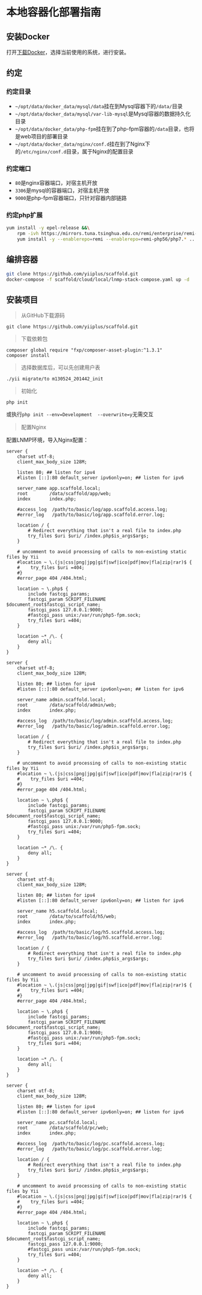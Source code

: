 # 本地容器化部署指南

## 安装Docker
打开[下载Docker](https://download.docker.com/)，选择当前使用的系统，进行安装。

## 约定
### 约定目录
- `~/opt/data/docker_data/mysql/data`挂在到Mysql容器下的`/data/`目录
- `~/opt/data/docker_data/mysql/var-lib-mysql`是Mysql容器的数据持久化目录
- `~/opt/data/docker_data/php-fpm`挂在到了php-fpm容器的`/data`目录，也将是web项目的部署目录
- `~/opt/data/docker_data/nginx/conf.d`挂在到了Nginx下的`/etc/nginx/conf.d`目录，属于Nginx的配置目录
### 约定端口
- `80`是nginx容器端口，对宿主机开放
- `3306`是mysql的容器端口，对宿主机开放
- `9000`是php-fpm容器端口，只针对容器内部链路
### 约定php扩展
```sh
yum install -y epel-release &&\
	rpm -ivh https://mirrors.tuna.tsinghua.edu.cn/remi/enterprise/remi-release-7.rpm &&\
	yum install -y --enablerepo=remi --enablerepo=remi-php56/php7.* ... 
```

## 编排容器
```sh
git clone https://github.com/yiiplus/scaffold.git
docker-compose -f scaffold/cloud/local/lnmp-stack-compose.yaml up -d
```

## 安装项目
> 从GitHub下载源码

	git clone https://github.com/yiiplus/scaffold.git

> 下载依赖包

	composer global require "fxp/composer-asset-plugin:^1.3.1"
	composer install

> 选择数据库后，可以先创建用户表

	./yii migrate/to m130524_201442_init

> 初始化

	php init
或执行`php init --env=Development  --overwrite=y`无需交互

> 配置Nginx

配置LNMP环境，导入Nginx配置：
```
server {
    charset utf-8;
    client_max_body_size 128M;

    listen 80; ## listen for ipv4
    #listen [::]:80 default_server ipv6only=on; ## listen for ipv6

    server_name app.scaffold.local;
    root        /data/scaffold/app/web;
    index       index.php;

    #access_log  /path/to/basic/log/app.scaffold.access.log;
    #error_log   /path/to/basic/log/app.scaffold.error.log;

    location / {
        # Redirect everything that isn't a real file to index.php
        try_files $uri $uri/ /index.php$is_args$args;
    }

    # uncomment to avoid processing of calls to non-existing static files by Yii
    #location ~ \.(js|css|png|jpg|gif|swf|ico|pdf|mov|fla|zip|rar)$ {
    #    try_files $uri =404;
    #}
    #error_page 404 /404.html;

    location ~ \.php$ {
        include fastcgi_params;
        fastcgi_param SCRIPT_FILENAME $document_root$fastcgi_script_name;
        fastcgi_pass 127.0.0.1:9000;
        #fastcgi_pass unix:/var/run/php5-fpm.sock;
        try_files $uri =404;
    }

    location ~* /\. {
        deny all;
    }
}

server {
    charset utf-8;
    client_max_body_size 128M;

    listen 80; ## listen for ipv4
    #listen [::]:80 default_server ipv6only=on; ## listen for ipv6

    server_name admin.scaffold.local;
    root        /data/scaffold/admin/web;
    index       index.php;

    #access_log  /path/to/basic/log/admin.scaffold.access.log;
    #error_log   /path/to/basic/log/admin.scaffold.error.log;

    location / {
        # Redirect everything that isn't a real file to index.php
        try_files $uri $uri/ /index.php$is_args$args;
    }

    # uncomment to avoid processing of calls to non-existing static files by Yii
    #location ~ \.(js|css|png|jpg|gif|swf|ico|pdf|mov|fla|zip|rar)$ {
    #    try_files $uri =404;
    #}
    #error_page 404 /404.html;

    location ~ \.php$ {
        include fastcgi_params;
        fastcgi_param SCRIPT_FILENAME $document_root$fastcgi_script_name;
        fastcgi_pass 127.0.0.1:9000;
        #fastcgi_pass unix:/var/run/php5-fpm.sock;
        try_files $uri =404;
    }

    location ~* /\. {
        deny all;
    }
}

server {
    charset utf-8;
    client_max_body_size 128M;

    listen 80; ## listen for ipv4
    #listen [::]:80 default_server ipv6only=on; ## listen for ipv6

    server_name h5.scaffold.local;
    root        /data/to/scaffold/h5/web;
    index       index.php;

    #access_log  /path/to/basic/log/h5.scaffold.access.log;
    #error_log   /path/to/basic/log/h5.scaffold.error.log;

    location / {
        # Redirect everything that isn't a real file to index.php
        try_files $uri $uri/ /index.php$is_args$args;
    }

    # uncomment to avoid processing of calls to non-existing static files by Yii
    #location ~ \.(js|css|png|jpg|gif|swf|ico|pdf|mov|fla|zip|rar)$ {
    #    try_files $uri =404;
    #}
    #error_page 404 /404.html;

    location ~ \.php$ {
        include fastcgi_params;
        fastcgi_param SCRIPT_FILENAME $document_root$fastcgi_script_name;
        fastcgi_pass 127.0.0.1:9000;
        #fastcgi_pass unix:/var/run/php5-fpm.sock;
        try_files $uri =404;
    }

    location ~* /\. {
        deny all;
    }
}

server {
    charset utf-8;
    client_max_body_size 128M;

    listen 80; ## listen for ipv4
    #listen [::]:80 default_server ipv6only=on; ## listen for ipv6

    server_name pc.scaffold.local;
    root        /data/scaffold/pc/web;
    index       index.php;

    #access_log  /path/to/basic/log/pc.scaffold.access.log;
    #error_log   /path/to/basic/log/pc.scaffold.error.log;

    location / {
        # Redirect everything that isn't a real file to index.php
        try_files $uri $uri/ /index.php$is_args$args;
    }

    # uncomment to avoid processing of calls to non-existing static files by Yii
    #location ~ \.(js|css|png|jpg|gif|swf|ico|pdf|mov|fla|zip|rar)$ {
    #    try_files $uri =404;
    #}
    #error_page 404 /404.html;

    location ~ \.php$ {
        include fastcgi_params;
        fastcgi_param SCRIPT_FILENAME $document_root$fastcgi_script_name;
        fastcgi_pass 127.0.0.1:9000;
        #fastcgi_pass unix:/var/run/php5-fpm.sock;
        try_files $uri =404;
    }

    location ~* /\. {
        deny all;
    }
}
```
